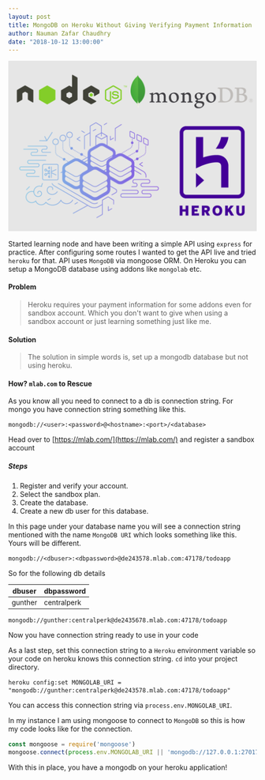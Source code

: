 ```yaml
---
layout: post
title: MongoDB on Heroku Without Giving Verifying Payment Information
author: Nauman Zafar Chaudhry
date: "2018-10-12 13:00:00"
---
```


![MongoDB-on-heroku](/assets/posts/nodejs-mongodb-heroku.png)

Started learning node and have been writing a simple API using `express` for practice. After configuring some routes I wanted to get the API live and tried `heroku` for that.
API uses `MongoDB` via mongoose ORM. On Heroku you can setup a MongoDB database using addons like `mongolab` etc.



#### Problem
> Heroku requires your payment information for some addons even for sandbox account. Which you don't want to give when using a sandbox account or just learning something just like me.

#### Solution

> The solution in simple words is, set up a mongodb database but not using heroku.

#### How? `mlab.com` to Rescue

As you know all you need to connect to a db is connection string. For mongo you have connection string something like this.

```
mongodb://<user>:<password>@<hostname>:<port>/<database>
```

Head over to [https://mlab.com/](https://mlab.com/) and register a sandbox account

##### Steps
1. Register and verify your account.
2. Select the sandbox plan.
3. Create the database.
4. Create a new db user for this database.

In this page under your database name you will see a connection string mentioned with the name `MongoDB URI` which looks something like this. Yours will be different.

```
mongodb://<dbuser>:<dbpassword>@de243578.mlab.com:47178/todoapp
```

So for the following db details

dbuser | dbpassword
--- | ---
gunther | centralperk


```
mongodb://gunther:centralperk@de2435678.mlab.com:47178/todoapp
```

Now you have connection string ready to use in your code

As a last step, set this connection string to a `Heroku` environment variable so your code on heroku knows this connection string. `cd` into your project directory.

```
heroku config:set MONGOLAB_URI = "mongodb://gunther:centralperk@de243578.mlab.com:47178/todoapp"
```

You can access this connection string via `process.env.MONGOLAB_URI`.

In my instance I am using mongoose to connect to `MongoDB` so this is how my code looks like for the connection.

```javascript
const mongoose = require('mongoose')
mongoose.connect(process.env.MONGOLAB_URI || 'mongodb://127.0.0.1:27017/TodoApp');
```

With this in place, you have a mongodb on your heroku application!
